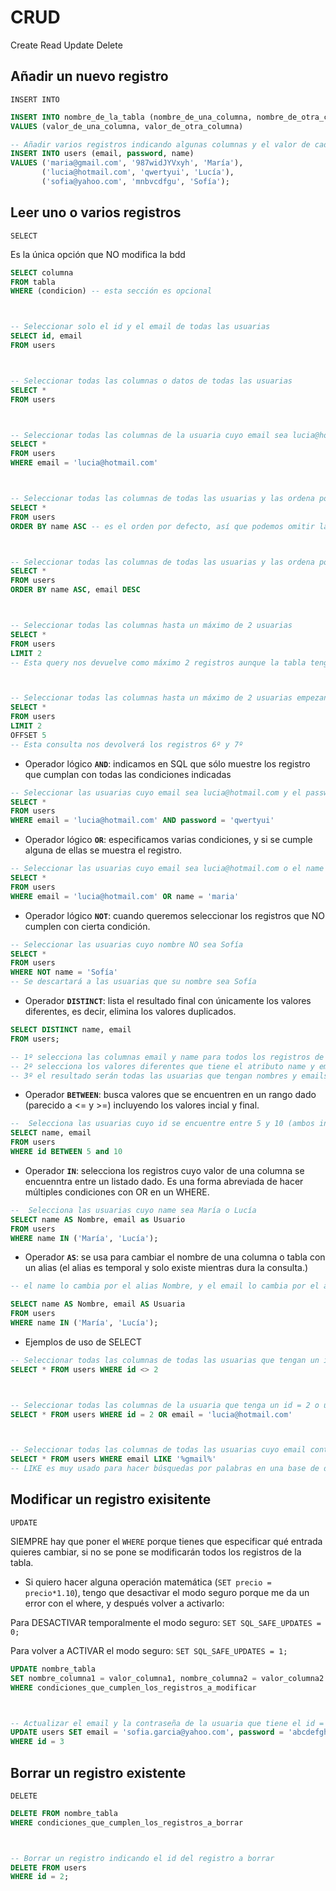 # CRUD

Create
Read
Update
Delete

## Añadir un nuevo registro

`INSERT INTO`

```sql
INSERT INTO nombre_de_la_tabla (nombre_de_una_columna, nombre_de_otra_columna)
VALUES (valor_de_una_columna, valor_de_otra_columna)

-- Añadir varios registros indicando algunas columnas y el valor de cada columna
INSERT INTO users (email, password, name)
VALUES ('maria@gmail.com', '987widJYVxyh', 'María'),
       ('lucia@hotmail.com', 'qwertyui', 'Lucía'),
       ('sofia@yahoo.com', 'mnbvcdfgu', 'Sofía');
```

## Leer uno o varios registros

`SELECT`

Es la única opción que NO modifica la bdd

```sql
SELECT columna
FROM tabla
WHERE (condicion) -- esta sección es opcional



-- Seleccionar solo el id y el email de todas las usuarias
SELECT id, email
FROM users



-- Seleccionar todas las columnas o datos de todas las usuarias
SELECT *
FROM users



-- Seleccionar todas las columnas de la usuaria cuyo email sea lucia@hotmail.com
SELECT *
FROM users
WHERE email = 'lucia@hotmail.com'



-- Seleccionar todas las columnas de todas las usuarias y las ordena por nombre de forma ascendente: A-Z
SELECT *
FROM users
ORDER BY name ASC -- es el orden por defecto, así que podemos omitir las letras ASC



-- Seleccionar todas las columnas de todas las usuarias y las ordena por nombre de forma descendente y a continuación por email de forma descendente
SELECT *
FROM users
ORDER BY name ASC, email DESC



-- Seleccionar todas las columnas hasta un máximo de 2 usuarias
SELECT *
FROM users
LIMIT 2
-- Esta query nos devuelve como máximo 2 registros aunque la tabla tenga más



-- Seleccionar todas las columnas hasta un máximo de 2 usuarias empezando en la posición 5
SELECT *
FROM users
LIMIT 2
OFFSET 5
-- Esta consulta nos devolverá los registros 6º y 7º
```

- Operador lógico **`AND`**: indicamos en SQL que sólo muestre los registro que cumplan con todas las condiciones indicadas

```sql
-- Seleccionar las usuarias cuyo email sea lucia@hotmail.com y el password sea qwertyui
SELECT *
FROM users
WHERE email = 'lucia@hotmail.com' AND password = 'qwertyui'
```

- Operador lógico **`OR`**: especificamos varias condiciones, y si se cumple alguna de ellas se muestra el registro.

```sql
-- Seleccionar las usuarias cuyo email sea lucia@hotmail.com o el name sea María
SELECT *
FROM users
WHERE email = 'lucia@hotmail.com' OR name = 'maria'
```

- Operador lógico **`NOT`**: cuando queremos seleccionar los registros que NO cumplen con cierta condición.

```sql
-- Seleccionar las usuarias cuyo nombre NO sea Sofía
SELECT *
FROM users
WHERE NOT name = 'Sofía'
-- Se descartará a las usuarias que su nombre sea Sofía
```

- Operador **`DISTINCT`**: lista el resultado final con únicamente los valores diferentes, es decir, elimina los valores duplicados.

```sql
SELECT DISTINCT name, email
FROM users;

-- 1º selecciona las columnas email y name para todos los registros de la tabla users
-- 2º selecciona los valores diferentes que tiene el atributo name y email
-- 3º el resultado serán todas las usuarias que tengan nombres y emails diferentes.
```

- Operador **`BETWEEN`**: busca valores que se encuentren en un rango dado (parecido a <= y >=) incluyendo los valores incial y final.

```sql
--  Selecciona las usuarias cuyo id se encuentre entre 5 y 10 (ambos incluidos)
SELECT name, email
FROM users
WHERE id BETWEEN 5 and 10
```

- Operador **`IN`**: selecciona los registros cuyo valor de una columna se encuenntra entre un listado dado. Es una forma abreviada de hacer múltiples condiciones con OR en un WHERE.

```sql
--  Selecciona las usuarias cuyo name sea María o Lucía
SELECT name AS Nombre, email as Usuario
FROM users
WHERE name IN ('María', 'Lucía');
```

- Operador **`AS`**: se usa para cambiar el nombre de una columna o tabla con un alias (el alias es temporal y solo existe mientras dura la consulta.)

```sql
-- el name lo cambia por el alias Nombre, y el email lo cambia por el alias Usuaria

SELECT name AS Nombre, email AS Usuaria
FROM users
WHERE name IN ('María', 'Lucía');
```

- Ejemplos de uso de SELECT

```sql
-- Seleccionar todas las columnas de todas las usuarias que tengan un id diferente de 2
SELECT * FROM users WHERE id <> 2



-- Seleccionar todas las columnas de la usuaria que tenga un id = 2 o un email = lucia@hotmail.com
SELECT * FROM users WHERE id = 2 OR email = 'lucia@hotmail.com'



-- Seleccionar todas las columnas de todas las usuarias cuyo email contenga la palabra: gmail
SELECT * FROM users WHERE email LIKE '%gmail%'
-- LIKE es muy usado para hacer búsquedas por palabras en una base de datos
```

## Modificar un registro exisitente

`UPDATE`

SIEMPRE hay que poner el `WHERE` porque tienes que especificar qué entrada quieres cambiar, si no se pone se modificarán todos los registros de la tabla.

- Si quiero hacer alguna operación matemática (`SET precio = precio*1.10`), tengo que desactivar el modo seguro porque me da un error con el where, y después volver a activarlo:

Para DESACTIVAR temporalmente el modo seguro:
`SET SQL_SAFE_UPDATES = 0;`

Para volver a ACTIVAR el modo seguro:
`SET SQL_SAFE_UPDATES = 1;`

```sql
UPDATE nombre_tabla
SET nombre_columna1 = valor_columna1, nombre_columna2 = valor_columna2
WHERE condiciones_que_cumplen_los_registros_a_modificar



-- Actualizar el email y la contraseña de la usuaria que tiene el id = 3
UPDATE users SET email = 'sofia.garcia@yahoo.com', password = 'abcdefgh'
WHERE id = 3
```

## Borrar un registro existente

`DELETE`

```sql
DELETE FROM nombre_tabla
WHERE condiciones_que_cumplen_los_registros_a_borrar



-- Borrar un registro indicando el id del registro a borrar
DELETE FROM users
WHERE id = 2;
```
